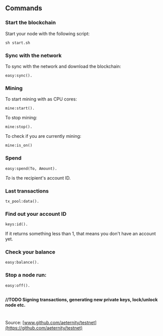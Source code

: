 ## Commands

### Start the blockchain
Start your node with the following script:

`sh start.sh`

### Sync with the network
To sync with the network and download the blockchain:

`easy:sync().`

### Mining
To start mining with as CPU cores:

`mine:start().`

To stop mining:

`mine:stop().`

To check if you are currently mining:

`mine:is_on()`

### Spend

`easy:spend(To, Amount).`

_To_ is the recipient's account ID.

### Last transactions

`tx_pool:data().`

### Find out your account ID

`keys:id().`

If it returns something less than 1, that means you don't have an account yet.

### Check your balance

`easy:balance().`

### Stop a node run:

`easy:off().`






## 


## 

 **//TODO Signing transactions, generating new private keys, lock/unlock node etc.**

# 

Source: [www.github.com/aeternity/testnet](https://github.com/aeternity/testnet)




